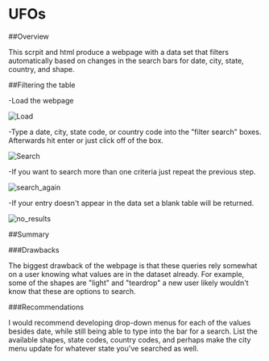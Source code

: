# UFOs

##Overview

This scrpit and html produce a webpage with a data set that filters automatically based on changes in the search bars for 
date, city, state, country, and shape.

##Filtering the table

-Load the webpage

![Load](https://user-images.githubusercontent.com/90660790/144742496-09146df1-21f3-484f-b118-71cb33292584.PNG)

-Type a date, city, state code, or country code into the "filter search" boxes. Afterwards hit enter or just click off of the box.

![Search](https://user-images.githubusercontent.com/90660790/144742504-c7683ec0-8f40-4766-893d-d5a0307e784f.PNG)


-If you want to search more than one criteria just repeat the previous step.

![search_again](https://user-images.githubusercontent.com/90660790/144742511-9876718f-8bc0-4fe5-9aa0-54d462a241ca.PNG)


-If your entry doesn't appear in the data set a blank table will be returned.

![no_results](https://user-images.githubusercontent.com/90660790/144742518-2a205f86-e8ca-4a2f-959f-6981e4045cc8.PNG)


##Summary

###Drawbacks

The biggest drawback of the webpage is that these queries rely somewhat on a user knowing what values are in the dataset already.
For example, some of the shapes are "light" and "teardrop" a new user likely wouldn't know that these are options to search.

###Recommendations

I would recommend developing drop-down menus for each of the values besides date, while still being able to type into the bar for a search.
List the available shapes, state codes, country codes, and perhaps make the city menu update for whatever state you've searched as well. 



